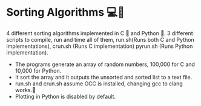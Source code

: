 # Sorting Algorithms :computer::rocket:

4 different sorting algorithms implemented in C :robot: and Python :snake:. 3 different scripts to compile, run and time all of them, run.sh(Runs both C and Python implementations), crun.sh (Runs C implementation) pyrun.sh (Runs Python implementation).

 - The programs generate an array of random numbers, 100,000 for C and 10,000 for Python.
 - It sort the array and it outputs the unsorted and sorted list to a text file.
 - run.sh and crun.sh assume GCC is installed, changing gcc to clang works.:wrench:
 - Plotting in Python is disabled by default.
